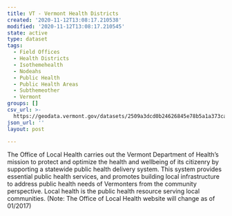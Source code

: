 ```yaml
---
title: VT - Vermont Health Districts
created: '2020-11-12T13:08:17.210538'
modified: '2020-11-12T13:08:17.210545'
state: active
type: dataset
tags:
  - Field Offices
  - Health Districts
  - Isothemehealth
  - Nodeahs
  - Public Health
  - Public Health Areas
  - Subthemeother
  - Vermont
groups: []
csv_url: >-
  https://geodata.vermont.gov/datasets/2509a3dcd0b24626845e78b5a1a373ca_0.csv?outSR=%7B%22latestWkid%22%3A3857%2C%22wkid%22%3A102100%7D
json_url: ''
layout: post

---
```

<DIV STYLE="text-align:Left;"><DIV><DIV><P><SPAN>The Office of Local Health carries out the Vermont Department of Health’s mission to protect and optimize the health and wellbeing of its citizenry by supporting a statewide public health delivery system. This system provides essential public health services, and promotes building local infrastructure to address public health needs of Vermonters from the community perspective. Local health is the public health resource serving local communities. (Note: The Office of Local Health website will change as of 01/2017)</SPAN></P></DIV></DIV></DIV>
